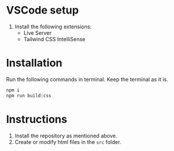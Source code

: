 # VSCode setup

1. Install the following extensions:
    - Live Server
    - Tailwind CSS IntelliSense

# Installation
Run the following commands in terminal. Keep the terminal as it is.
```bash
npm i
npm run build:css
```
# Instructions

1. Install the repository as mentioned above.
2. Create or modify html files in the `src` folder.

